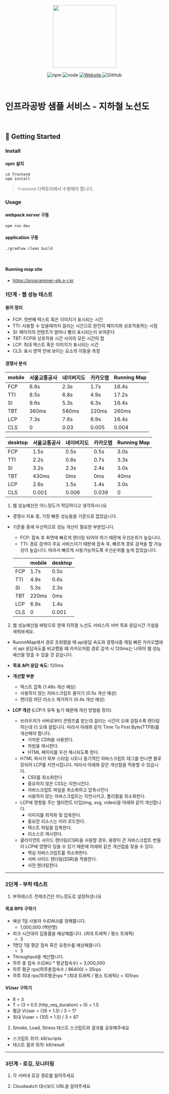 <p align="center">
    <img width="200px;" src="https://raw.githubusercontent.com/woowacourse/atdd-subway-admin-frontend/master/images/main_logo.png"/>
</p>
<p align="center">
  <img alt="npm" src="https://img.shields.io/badge/npm-%3E%3D%205.5.0-blue">
  <img alt="node" src="https://img.shields.io/badge/node-%3E%3D%209.3.0-blue">
  <a href="https://edu.nextstep.camp/c/R89PYi5H" alt="nextstep atdd">
    <img alt="Website" src="https://img.shields.io/website?url=https%3A%2F%2Fedu.nextstep.camp%2Fc%2FR89PYi5H">
  </a>
  <img alt="GitHub" src="https://img.shields.io/github/license/next-step/atdd-subway-service">
</p>

<br>

# 인프라공방 샘플 서비스 - 지하철 노선도

<br>

## 🚀 Getting Started

### Install
#### npm 설치
```
cd frontend
npm install
```
> `frontend` 디렉토리에서 수행해야 합니다.

### Usage
#### webpack server 구동
```
npm run dev
```
#### application 구동
```
./gradlew clean build
```
<br>

#### Running map site
- https://programmer-sjk.o-r.kr

### 1단계 - 웹 성능 테스트

#### 용어 정리
- FCP: 첫번째 텍스트 혹은 이미지가 표시되는 시간
- TTI: 사용할 수 있을때까지 걸리는 시간으로 완전히 페이지와 상호작용하는 시점
- SI: 페이지의 컨텐츠가 얼마나 빨리 표시되는지 보여준다
- TBT: FCP와 상호작용 시간 사이의 모든 시간의 합
- LCP: 최대 텍스트 혹은 이미지가 표시되는 시간
- CLS: 표시 영역 안에 보이는 요소의 이동을 측정

#### 경쟁사 분석

| mobile | 서울교통공사 | 네이버지도 | 카카오맵 | Running Map |
|--------|----|-------|------|------|
| FCP    | 6.8s | 2.3s  | 1.7s | 16.4s |
| TTI    | 8.5s | 6.8s  | 4.9s | 17.2s |
| SI     | 9.6s | 5.3s  | 6.3s | 16.4s |
| TBT    | 360ms | 580ms | 220ms | 260ms |
| LCP    | 7.3s | 7.6s  | 6.9s | 16.4s |
| CLS    | 0  | 0.03  | 0.005 | 0.004 |

| desktop | 서울교통공사 | 네이버지도 | 카카오맵  | Running Map |
|---------|-------|-------|-------|------|
| FCP     | 1.5s  | 0.5s  | 0.5s  | 3.0s |
| TTI     | 2.2s  | 0.6s  | 0.7s  | 3.3s |
| SI      | 3.2s  | 2.3s  | 2.4s  | 3.0s |
| TBT     | 430ms | 0ms   | 0ms   | 40ms |
| LCP     | 2.6s  | 1.5s  | 1.4s  | 3.0s |
| CLS     | 0.001 | 0.006 | 0.039 | 0    |

1. 웹 성능예산은 어느정도가 적당하다고 생각하시나요
- 경쟁사 지표 중, 가장 빠른 성능들을 기준으로 잡았습니다.
- 기준들 중에 우선적으로 성능 개선이 필요한 부분입니다.
  - FCP: 접속 후 화면에 빠르게 렌더링 되어야 하기 때문에 우선순위가 높습니다.
  - TTI: 경로 검색이 주요 서비스이기 때문에 접속 후, 빠르게 경로 검색을 할 가능성이 높습니다. 
  따라서 빠르게 사용가능하도록 우선순위를 높게 잡았습니다.
  
   |     | mobile | desktop |
   |----|---------|-------  |
   | FCP | 1.7s | 0.5s    |
   | TTI | 4.9s | 0.6s    |
   | SI  | 5.3s | 2.3s    |
   | TBT | 220ms | 0ms     |
   | LCP | 6.9s | 1.4s    |
   | CLS | 0  | 0.001   |

2. 웹 성능예산을 바탕으로 현재 지하철 노선도 서비스의 서버 목표 응답시간 가설을 세워보세요.
- RunninMap에서 경로 조회했을 때 api응답 속도와 경쟁사중 제일 빠른 카카오맵에서 api 응답속도를
비교헀을 떄 카카오처럼 경로 검색 시 120ms는 나와야 웹 성능 예산을 맞출 수 있을 것 같습니다.

- **목표 API 응답 속도**: 120ms
- **개선할 부분**
  - 텍스트 압축 (1.48s 개선 예상)
  - 사용하지 않는 자바스크립트 줄이기 (0.5s 개선 예상)
  - 렌더링 차단 리소스 제거하기 (0.4s 개선 예상)
- **LCP 개선** (LCP가 유독 높기 떄문에 개선 방법을 정리)
  - 브라우저가 서버로부터 콘텐츠를 받는데 걸리는 시간이 오래 걸릴수록 렌더링하는데 더 오래 걸립니다.
  따라서 아래와 같이 Time To First Byte(TTFB)를 개선해야 합니다.
    - 가까운 CDN을 사용한다.
    - 자원을 캐시한다.
    - HTML 페이지를 우선 캐시되도록 한다.
  - HTML 파서가 외부 스타일 시트나 동기적인 자바스크립트 태그를 만나면 블로킹되어 LCP를 지연시킵니다.
  따라서 아래와 같은 개선점을 적용할 수 있습니다.
    - CSS를 최소화한다
    - 중요하지 않은 CSS는 지연시킨다.
    - 자바스크립트 파일을 최소화하고 압축시킨다
    - 사용하지 않는 자바스크립트는 지연시키고, 폴리필을 최소화한다.
  - LCP에 영향을 주는 엘리먼트 타입(img, svg, video)을 아래와 같이 개선합니다.
    - 이미지를 최적화 및 압축한다.
    - 중요한 리소스는 미리 로드한다.
    - 텍스트 파일을 압축한다.
    - 리소스르 캐시한다.
  - 클라이언트 사이드 렌더링(CSR)을 사용할 경우, 용량이 큰 자바스크립트 번들이 
  LCP에 영향이 있을 수 있기 때문에 아래와 같은 개선점을 찾을 수 있다.
    - 핵심 자바스크립트를 최소화한다.
    - 서버 사이드 렌더링(SSR)을 적용한다.
    - 사전 렌더링한다.

---

### 2단계 - 부하 테스트 
1. 부하테스트 전제조건은 어느정도로 설정하셨나요

#### 목표 RPS 구하기
- 예상 1일 사용자 수(DAU)를 정해봅니다.
  - 1,000,000 (백만명) 
- 피크 시간대의 집중률을 예상해봅니다. (최대 트래픽 / 평소 트래픽)
  - 3  
- 1명당 1일 평균 접속 혹은 요청수를 예상해봅니다.
  - 3 
- Throughput을 계산합니다.
 - 하루 총 접속 수(DAU * 평균접속수) = 3,000,000  
 - 하루 평균 rps(하루총접속수 / 86400) = 35rps
 - 하루 최대 rps(하루평균rps * (최대 트래픽 / 평소 트래픽)) = 105rps

#### VUser 구하기
- R = 3 
- T = (3 * 0.5 (http_req_duration) + 0) = 1.5
- 평균 VUser = (35 * 1.5) / 3 = 17
- 최대 Vuser = (105 * 1.5) / 3 = 87

2. Smoke, Load, Stress 테스트 스크립트와 결과를 공유해주세요
- 스크립트 위치: k6/scripts
- 테스트 결과 위치: k6/result

---

### 3단계 - 로깅, 모니터링
1. 각 서버내 로깅 경로를 알려주세요

2. Cloudwatch 대시보드 URL을 알려주세요
